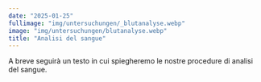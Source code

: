```yaml
---
date: "2025-01-25"
fullimage: "img/untersuchungen/_blutanalyse.webp"
image: "img/untersuchungen/blutanalyse.webp"
title: "Analisi del sangue"
---
```


A breve seguirà un testo in cui spiegheremo le nostre procedure di analisi del sangue.
